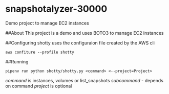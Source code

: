 # snapshotalyzer-30000
Demo project to manage EC2 instances

##About
This project is a demo and uses BOTO3 to manage EC2 instances

##Configuring
shotty uses the configuraion file created by the AWS cli

`aws confiture --profile shotty`

##Running

`pipenv run python shotty/shotty.py <command> <--project=Project>`

*command* is instances, volumes or list_snapshots
*subcommand* - depends on command
*project* is optional
